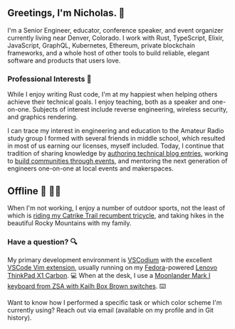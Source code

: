 ## Greetings, I'm Nicholas. :wave:

I'm a Senior Engineer, educator, conference speaker, and event organizer
currently living near Denver, Colorado. I work with Rust, TypeScript, Elixir,
JavaScript, GraphQL, Kubernetes, Ethereum, private blockchain frameworks, and a whole host of other tools to build reliable,
elegant software and products that users love.

### Professional Interests :briefcase:

While I enjoy writing Rust code, I'm at my happiest when helping others achieve their technical goals. I enjoy teaching, both as a speaker and one-on-one. Subjects of interest include reverse engineering, wireless security, and graphics rendering.

I can trace my interest in engineering and education to the Amateur Radio study
group I formed with several friends in middle school, which resulted in most of
us earning our licenses, myself included. Today, I continue that tradition of
sharing knowledge by [authoring technical blog
entries](https://www.secretfader.com), working to [build communities through
events][cogoldrust], and mentoring the next generation of
engineers one-on-one at local events and makerspaces.

## Offline :sunrise_over_mountains: :biking_man:

When I'm not working, I enjoy a number of outdoor sports, not the least of which is [riding my Catrike Trail recumbent tricycle][cycling], and taking hikes in the beautiful Rocky Mountains with my family.

### Have a question? :mag:

My primary development environment is [VSCodium][vscodium] with the excellent [VSCode Vim extension][vscode-vim], usually running on my [Fedora]-powered [Lenovo ThinkPad X1 Carbon][thinkpad-x1]. :computer: When at the desk, I use a [Moonlander Mark I keyboard from ZSA with Kailh Box Brown switches][keyboard]. :keyboard:

Want to know how I performed a specific task or which color scheme I'm
currently using? Reach out via email (available on my profile and in Git history).

[vscodium]:  https://github.com/VSCodium/vscodium
[vscode-vim]: https://github.com/VSCodeVim/Vim
[fedora]: https://getfedora.org
[thinkpad-x1]: https://www.secretfader.com/blog/2019/02/lenovo-thinkpad-x1-carbon-all-business/
[keyboard]: https://www.zsa.io/moonlander/
[cycling]: https://www.secretfader.com/blog/category/cycling/
[cogoldrust]: https://web.archive.org/web/20200814194034/cogoldrust.com
